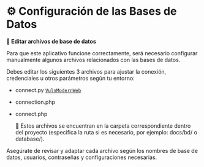 # **⚙️ Configuración de las Bases de Datos**

**📝 Editar archivos de base de datos**

Para que este aplicativo funcione correctamente, será necesario configurar manualmente algunos archivos relacionados con las bases de datos.

Debes editar los siguientes 3 archivos para ajustar la conexión, credenciales u otros parámetros según tu entorno:

  * connect.py [`VulnModernWeb`](database\connection.php)

  * connection.php

  * connect.php

    📁 Estos archivos se encuentran en la carpeta correspondiente dentro del proyecto (especifica la ruta si es necesario, por ejemplo: docs/bd/ o database/).

Asegúrate de revisar y adaptar cada archivo según los nombres de base de datos, usuarios, contraseñas y configuraciones necesarias.
